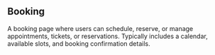 ## Booking
A booking page where users can schedule, reserve, or manage appointments, tickets, or reservations. Typically includes a calendar, available slots, and booking confirmation details.
